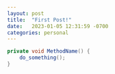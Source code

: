 ```yaml
---
layout: post
title:  "First Post!"
date:   2023-01-05 12:31:59 -0700
categories: personal
---
```

```csharp
private void MethodName() {
    do_something();
}
```

